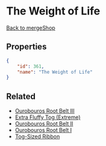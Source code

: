 # The Weight of Life

<no description available>

[Back to mergeShop](../merge-shops.md)

## Properties

```json
{
    "id": 361,
    "name": "The Weight of Life"
}
```

## Related

- [Ourobouros Root Belt III](../items/20742-ourobouros-root-belt-iii.md)
- [Extra Fluffy Tog (Extreme)](../items/20739-extra-fluffy-tog-extreme.md)
- [Ourobouros Root Belt II](../items/20741-ourobouros-root-belt-ii.md)
- [Ourobouros Root Belt I](../items/20740-ourobouros-root-belt-i.md)
- [Tog-Sized Ribbon](../items/20747-tog-sized-ribbon.md)

